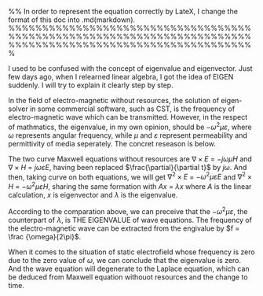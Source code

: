 %% In order to represent the equation correctly by LateX, I change the format of this doc into .md(markdown).
%%%%%%%%%%%%%%%%%%%%%%%%%%%%%%%%%%%%%%%%%%%%%%%%%%%%%%%%%%%%%%%%%%%%%%%%%%%%%%%%%%%%%%%%%%%%%%%%%%%%%%%%%%%%%

I used to be confused with the concept of eigenvalue and eigenvector. Just few days ago, when I relearned linear algebra, I got the idea of EIGEN suddenly. I will try to explain it clearly step by step.

In the field of electro-magnetic without resources, the solution of eigen-solver in some commercial software, such as CST, is the frequency of electro-magnetic wave which can be transmitted. However, in the respect of mathmatics, the eigenvalue, in my own opinion, should be $-\omega^2\mu\varepsilon$, where $\omega$ represents angular frequency, while $\mu$ and $\varepsilon$ represent permeability and permittivity of media seperately. The concret reseason is below.

The two curve Maxwell equations without resources are $\nabla\times E$ = $-j\omega\mu H$ and $\nabla\times H$ = $j\omega\varepsilon E$, having been replaced $\frac{\partial}{\partial t}$ by $j\omega$. And then, taking curve on both equations, we will get $\nabla^2\times E$ = $-\omega^2\mu\varepsilon E$ and $\nabla^2\times H$ = $-\omega^2\mu\varepsilon H$, sharing the same formation with $Ax$ = $\lambda x$ where $A$ is the linear calculation, $x$ is eigenvector and $\lambda$ is the eigenvalue.

According to the comparation above, we can preceive that the $-\omega^2\mu\varepsilon$, the counterpart of $\lambda$, is THE EIGENVALUE of wave equations. The frequency of the electro-magnetic wave can be extracted from the engivalue by $f = \frac {\omega}{2\pi}$.

When it comes to the situation of static electrofield whose frequency is zero due to the zero value of $\omega$, we can conclude that the eigenvalue is zero. And the wave equation will degenerate to the Laplace equation, which can be deduced from Maxwell equation withouot resources and the change to time.
